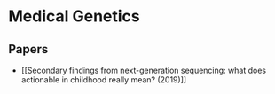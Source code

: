 # Medical Genetics

## Papers

- [[Secondary findings from next-generation sequencing: what does actionable in childhood really mean? (2019)]]
